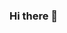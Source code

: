 ### Hi there 👋

<!--
**ygao-nlp/ygao-nlp** is a ✨ _special_ ✨ repository because its `README.md` (this file) appears on your GitHub profile.

Here are some ideas to get you started:

- 👋 Hi, I’m @ygao-nlp
- 👀 I’m interested in natural language processing
- 🌱 I’m currently learning machine translation
- 💞️ I’m looking to collaborate on machine translation tasks
- 📫 y.gao1@massey.ac.nz
-->
